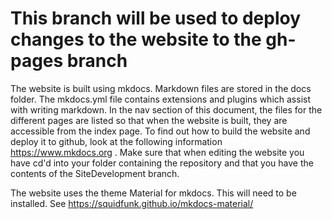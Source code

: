 # This branch will be used to deploy changes to the website to the gh-pages branch #
The website is built using mkdocs. Markdown files are stored in the docs folder. The mkdocs.yml file contains extensions and plugins which assist with writing markdown. In the nav section of this document, the files for the different pages are listed so that when the website is built, they are accessible from the index page.
To find out how to build the website and deploy it to github, look at the following information https://www.mkdocs.org . Make sure that when editing the website you have cd'd into your folder containing the repository and that you have the contents of the SiteDevelopment branch.

The website uses the theme Material for mkdocs. This will need to be installed. See https://squidfunk.github.io/mkdocs-material/
